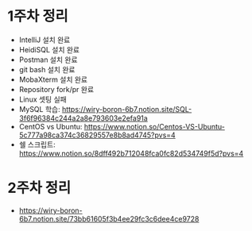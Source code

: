  # 1주차 정리
- IntelliJ 설치 완료
- HeidiSQL 설치 완료 
- Postman 설치 완료
- git bash 설치 완료
- MobaXterm 설치 완료
- Repository fork/pr 완료
- Linux 셋팅 실패
- MySQL 학습: https://wiry-boron-6b7.notion.site/SQL-3f6f96384c244a2a8e793603e2efa91a
- CentOS vs Ubuntu: https://www.notion.so/Centos-VS-Ubuntu-5c777a98ca374c36829557e8b8ad4745?pvs=4
- 쉘 스크립트: https://www.notion.so/8dff492b712048fca0fc82d534749f5d?pvs=4


# 2주차 정리
- https://wiry-boron-6b7.notion.site/73bb61605f3b4ee29fc3c6dee4ce9728
